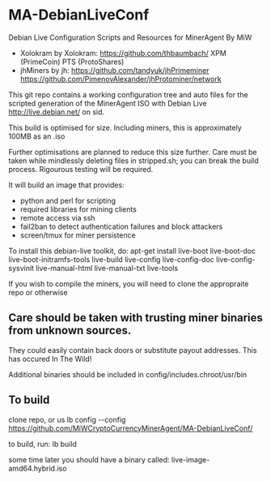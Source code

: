 MA-DebianLiveConf
=================

Debian Live Configuration Scripts and Resources for MinerAgent
By MiW
* Xolokram by Xolokram: https://github.com/thbaumbach/ XPM (PrimeCoin) PTS (ProtoShares)
* jhMiners by jh: https://github.com/tandyuk/jhPrimeminer https://github.com/PimenovAlexander/jhProtominer/network

This git repo contains a working configuration tree and auto files for the scripted generation of the MinerAgent ISO with Debian Live http://live.debian.net/ on sid.

This build is optimised for size. Including miners, this is approximately 100MB as an .iso

Further optimisations are planned to reduce this size further. Care must be taken while mindlessly deleting files in stripped.sh; you can break the build process. Rigourous testing will be required.

It will build an image that provides:
* python and perl for scripting
* required libraries for mining clients
* remote access via ssh
* fail2ban to detect authentication failures and block attackers
* screen/tmux for miner persistence

To install this debian-live toolkit, do:
apt-get install live-boot live-boot-doc live-boot-initramfs-tools live-build live-config live-config-doc live-config-sysvinit live-manual-html live-manual-txt live-tools

If you wish to compile the miners, you will need to clone the appropraite repo  or otherwise

Care should be taken with trusting miner binaries from unknown sources.
-----------------------------------------------------------------------
They could easily contain back doors or substitute payout addresses. This has occured In The Wild!


Additional binaries should be included in config/includes.chroot/usr/bin

To build
--------
clone repo, or us lb config --config https://github.com/MiWCryptoCurrencyMinerAgent/MA-DebianLiveConf/

to build, run: lb build

some time later you should have a binary called: live-image-amd64.hybrid.iso
